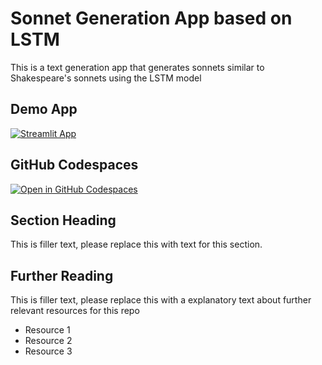 # Sonnet Generation App based on LSTM 


This is a text generation app that generates sonnets similar to Shakespeare's sonnets using the LSTM model

## Demo App

[![Streamlit App](https://static.streamlit.io/badges/streamlit_badge_black_white.svg)](https://shakegen.streamlit.app/)

## GitHub Codespaces

[![Open in GitHub Codespaces](https://github.com/codespaces/badge.svg)](https://codespaces.new/streamlit/app-starter-kit?quickstart=1)

## Section Heading

This is filler text, please replace this with text for this section.

## Further Reading

This is filler text, please replace this with a explanatory text about further relevant resources for this repo
- Resource 1
- Resource 2
- Resource 3
